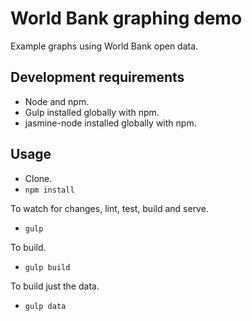 # World Bank graphing demo

Example graphs using World Bank open data.

## Development requirements
* Node and npm.
* Gulp installed globally with npm.
* jasmine-node installed globally with npm.

## Usage
* Clone.
* `npm install`

To watch for changes, lint, test, build and serve.
* `gulp`

To build.
* `gulp build`

To build just the data.
* `gulp data`